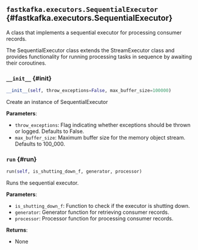 ## `fastkafka.executors.SequentialExecutor` {#fastkafka.executors.SequentialExecutor}


A class that implements a sequential executor for processing consumer records.

The SequentialExecutor class extends the StreamExecutor class and provides functionality
for running processing tasks in sequence by awaiting their coroutines.

### `__init__` {#init}

```py
__init__(self, throw_exceptions=False, max_buffer_size=100000)
```

Create an instance of SequentialExecutor

**Parameters**:
- `throw_exceptions`: Flag indicating whether exceptions should be thrown or logged.
Defaults to False.
- `max_buffer_size`: Maximum buffer size for the memory object stream.
Defaults to 100_000.

### `run` {#run}

```py
run(self, is_shutting_down_f, generator, processor)
```

Runs the sequential executor.

**Parameters**:
- `is_shutting_down_f`: Function to check if the executor is shutting down.
- `generator`: Generator function for retrieving consumer records.
- `processor`: Processor function for processing consumer records.

**Returns**:
- None

